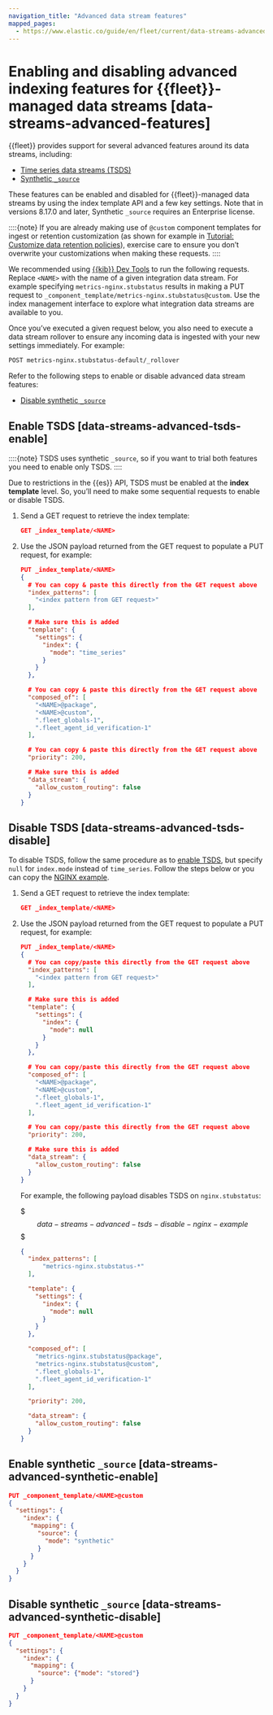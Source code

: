 ```yaml
---
navigation_title: "Advanced data stream features"
mapped_pages:
  - https://www.elastic.co/guide/en/fleet/current/data-streams-advanced-features.html
---
```


# Enabling and disabling advanced indexing features for {{fleet}}-managed data streams [data-streams-advanced-features]


{{fleet}} provides support for several advanced features around its data streams, including:

* [Time series data streams (TSDS)](/manage-data/data-store/data-streams/time-series-data-stream-tsds.md)
* [Synthetic `_source`](asciidocalypse://docs/reference/elasticsearch/mapping-reference/mapping-source-field.md#synthetic-source)

These features can be enabled and disabled for {{fleet}}-managed data streams by using the index template API and a few key settings. Note that in versions 8.17.0 and later, Synthetic `_source` requires an Enterprise license.

::::{note}
If you are already making use of `@custom` component templates for ingest or retention customization (as shown for example in [Tutorial: Customize data retention policies](/reference/ingestion-tools/fleet/data-streams-ilm-tutorial.md)), exercise care to ensure you don’t overwrite your customizations when making these requests.
::::


We recommended using [{{kib}} Dev Tools](/explore-analyze/query-filter/tools.md) to run the following requests. Replace `<NAME>` with the name of a given integration data stream. For example specifying `metrics-nginx.stubstatus` results in making a PUT request to `_component_template/metrics-nginx.stubstatus@custom`. Use the index management interface to explore what integration data streams are available to you.

Once you’ve executed a given request below, you also need to execute a data stream rollover to ensure any incoming data is ingested with your new settings immediately. For example:

```sh
POST metrics-nginx.stubstatus-default/_rollover
```

Refer to the following steps to enable or disable advanced data stream features:

* [Disable synthetic `_source`](#data-streams-advanced-synthetic-disable)


## Enable TSDS [data-streams-advanced-tsds-enable]

::::{note}
TSDS uses synthetic `_source`, so if you want to trial both features you need to enable only TSDS.
::::


Due to restrictions in the {{es}} API, TSDS must be enabled at the **index template** level. So, you’ll need to make some sequential requests to enable or disable TSDS.

1. Send a GET request to retrieve the index template:

    ```json
    GET _index_template/<NAME>
    ```

2. Use the JSON payload returned from the GET request to populate a PUT request, for example:

    ```json
    PUT _index_template/<NAME>
    {
      # You can copy & paste this directly from the GET request above
      "index_patterns": [
        "<index pattern from GET request>"
      ],

      # Make sure this is added
      "template": {
        "settings": {
          "index": {
            "mode": "time_series"
          }
        }
      },

      # You can copy & paste this directly from the GET request above
      "composed_of": [
        "<NAME>@package",
        "<NAME>@custom",
        ".fleet_globals-1",
        ".fleet_agent_id_verification-1"
      ],

      # You can copy & paste this directly from the GET request above
      "priority": 200,

      # Make sure this is added
      "data_stream": {
        "allow_custom_routing": false
      }
    }
    ```



## Disable TSDS [data-streams-advanced-tsds-disable]

To disable TSDS, follow the same procedure as to [enable TSDS](#data-streams-advanced-tsds-enable), but specify `null` for `index.mode` instead of `time_series`. Follow the steps below or you can copy the [NGINX example](#data-streams-advanced-tsds-disable-nginx-example).

1. Send a GET request to retrieve the index template:

    ```json
    GET _index_template/<NAME>
    ```

2. Use the JSON payload returned from the GET request to populate a PUT request, for example:

    ```json
    PUT _index_template/<NAME>
    {
      # You can copy/paste this directly from the GET request above
      "index_patterns": [
        "<index pattern from GET request>"
      ],

      # Make sure this is added
      "template": {
        "settings": {
          "index": {
            "mode": null
          }
        }
      },

      # You can copy/paste this directly from the GET request above
      "composed_of": [
        "<NAME>@package",
        "<NAME>@custom",
        ".fleet_globals-1",
        ".fleet_agent_id_verification-1"
      ],

      # You can copy/paste this directly from the GET request above
      "priority": 200,

      # Make sure this is added
      "data_stream": {
        "allow_custom_routing": false
      }
    }
    ```

    For example, the following payload disables TSDS on `nginx.stubstatus`:

    $$$data-streams-advanced-tsds-disable-nginx-example$$$

    ```json
    {
      "index_patterns": [
          "metrics-nginx.stubstatus-*"
      ],

      "template": {
        "settings": {
          "index": {
            "mode": null
          }
        }
      },

      "composed_of": [
        "metrics-nginx.stubstatus@package",
        "metrics-nginx.stubstatus@custom",
        ".fleet_globals-1",
        ".fleet_agent_id_verification-1"
      ],

      "priority": 200,

      "data_stream": {
        "allow_custom_routing": false
      }
    }
    ```



## Enable synthetic `_source` [data-streams-advanced-synthetic-enable]

```json
PUT _component_template/<NAME>@custom
{
  "settings": {
    "index": {
      "mapping": {
        "source": {
          "mode": "synthetic"
        }
      }
    }
  }
}
```


## Disable synthetic `_source` [data-streams-advanced-synthetic-disable]

```json
PUT _component_template/<NAME>@custom
{
  "settings": {
    "index": {
      "mapping": {
        "source": {"mode": "stored"}
      }
    }
  }
}
```

